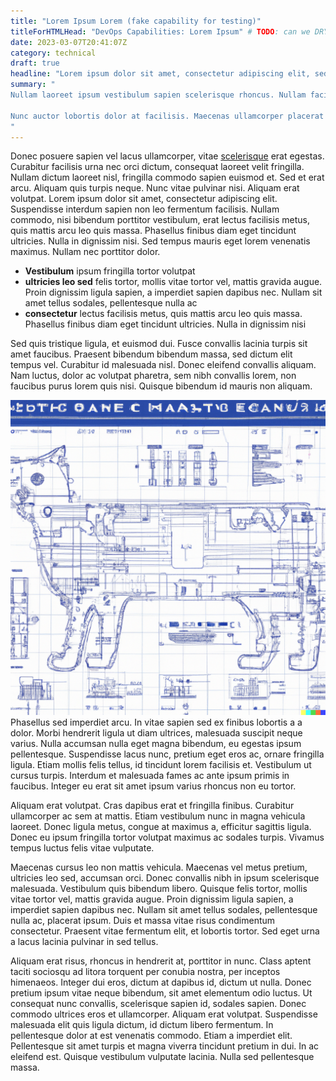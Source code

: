 ```yaml
---
title: "Lorem Ipsum Lorem (fake capability for testing)"
titleForHTMLHead: "DevOps Capabilities: Lorem Ipsum" # TODO: can we DRY this out?
date: 2023-03-07T20:41:07Z
category: technical
draft: true
headline: "Lorem ipsum dolor sit amet, consectetur adipiscing elit, sed do eiusmod tempor incididunt ut labore et dolore magna aliqua."
summary: "
Nullam laoreet ipsum vestibulum sapien scelerisque rhoncus. Nullam facilisis lobortis quam vel semper. Fusce condimentum quam leo, vel ultrices dui suscipit eu. Duis facilisis sed dolor eu luctus. Maecenas ut consectetur magna. Proin at nunc non tellus egestas efficitur. Vivamus faucibus semper dignissim. Vivamus vestibulum elit id nulla tincidunt, non elementum purus facilisis. Vivamus accumsan pellentesque nibh non efficitur. Mauris quis ex nisl. Nullam condimentum sit amet nunc at dignissim. Ut ultrices elit eget ipsum placerat viverra. Ut eu suscipit nisl.

Nunc auctor lobortis dolor at facilisis. Maecenas ullamcorper placerat lectus, ut fermentum mauris accumsan quis. Phasellus vulputate tincidunt nibh eu molestie. Ut sit amet condimentum lorem. Proin ac justo blandit urna lacinia dictum eu a felis. Nullam ut volutpat velit. In pulvinar eget dolor sit amet molestie. Etiam ac sodales ipsum. Phasellus condimentum cursus convallis. Fusce bibendum nunc nec est bibendum cursus. Duis id varius turpis. Phasellus non enim id tortor varius ornare. Morbi pretium augue nec sapien placerat, at facilisis elit vulputate. Nunc purus turpis, dignissim a risus non, suscipit egestas dui. Curabitur porttitor diam sit amet felis euismod bibendum.
"
---
```


Donec posuere sapien vel lacus ullamcorper, vitae [scelerisque](https://example.com) erat egestas. Curabitur facilisis urna nec orci dictum, consequat laoreet velit fringilla. Nullam dictum laoreet nisl, fringilla commodo sapien euismod et. Sed et erat arcu. Aliquam quis turpis neque. Nunc vitae pulvinar nisi. Aliquam erat volutpat. Lorem ipsum dolor sit amet, consectetur adipiscing elit. Suspendisse interdum sapien non leo fermentum facilisis. Nullam commodo, nisi bibendum porttitor vestibulum, erat lectus facilisis metus, quis mattis arcu leo quis massa. Phasellus finibus diam eget tincidunt ultricies. Nulla in dignissim nisi. Sed tempus mauris eget lorem venenatis maximus. Nullam nec porttitor dolor.

* **Vestibulum** ipsum fringilla tortor volutpat
* **ultricies leo sed** felis tortor, mollis vitae tortor vel, mattis gravida augue. Proin dignissim ligula sapien, a imperdiet sapien dapibus nec. Nullam sit amet tellus sodales, pellentesque nulla ac
* **consectetur** lectus facilisis metus, quis mattis arcu leo quis massa. Phasellus finibus diam eget tincidunt ultricies. Nulla in dignissim nisi

Sed quis tristique ligula, et euismod dui. Fusce convallis lacinia turpis sit amet faucibus. Praesent bibendum bibendum massa, sed dictum elit tempus vel. Curabitur id malesuada nisl. Donec eleifend convallis aliquam. Nam luctus, dolor ac volutpat pharetra, sem nibh convallis lorem, non faucibus purus lorem quis nisi. Quisque bibendum id mauris non aliquam.

![ROBOCAT IS WATCHING YOU](robocat.png) Phasellus sed imperdiet arcu. In vitae sapien sed ex finibus lobortis a a dolor. Morbi hendrerit ligula ut diam ultrices, malesuada suscipit neque varius. Nulla accumsan nulla eget magna bibendum, eu egestas ipsum pellentesque. Suspendisse lacus nunc, pretium eget eros ac, ornare fringilla ligula. Etiam mollis felis tellus, id tincidunt lorem facilisis et. Vestibulum ut cursus turpis. Interdum et malesuada fames ac ante ipsum primis in faucibus. Integer eu erat sit amet ipsum varius rhoncus non eu tortor.

Aliquam erat volutpat. Cras dapibus erat et fringilla finibus. Curabitur ullamcorper ac sem at mattis. Etiam vestibulum nunc in magna vehicula laoreet. Donec ligula metus, congue at maximus a, efficitur sagittis ligula. Donec eu ipsum fringilla tortor volutpat maximus ac sodales turpis. Vivamus tempus luctus felis vitae vulputate.

Maecenas cursus leo non mattis vehicula. Maecenas vel metus pretium, ultricies leo sed, accumsan orci. Donec convallis nibh in ipsum scelerisque malesuada. Vestibulum quis bibendum libero. Quisque felis tortor, mollis vitae tortor vel, mattis gravida augue. Proin dignissim ligula sapien, a imperdiet sapien dapibus nec. Nullam sit amet tellus sodales, pellentesque nulla ac, placerat ipsum. Duis et massa vitae risus condimentum consectetur. Praesent vitae fermentum elit, et lobortis tortor. Sed eget urna a lacus lacinia pulvinar in sed tellus.

Aliquam erat risus, rhoncus in hendrerit at, porttitor in nunc. Class aptent taciti sociosqu ad litora torquent per conubia nostra, per inceptos himenaeos. Integer dui eros, dictum at dapibus id, dictum ut nulla. Donec pretium ipsum vitae neque bibendum, sit amet elementum odio luctus. Ut consequat nunc convallis, scelerisque sapien id, sodales sapien. Donec commodo ultrices eros et ullamcorper. Aliquam erat volutpat. Suspendisse malesuada elit quis ligula dictum, id dictum libero fermentum. In pellentesque dolor at est venenatis commodo. Etiam a imperdiet elit. Pellentesque sit amet turpis et magna viverra tincidunt pretium in dui. In ac eleifend est. Quisque vestibulum vulputate lacinia. Nulla sed pellentesque massa.